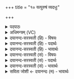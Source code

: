 +++
title = "१० यत्पुरुषं व्यदधुः"

+++
<details><summary>पदपाठः</summary>

यत्। पुरु॑षम्। वि। अद॑धुः। क॒ति॒धा। वि। अ॒क॒ल्प॒य॒न्। मुख॑म्। किम्। अ॒स्य॒। आ॒सी॒त्। किम्। बा॒हूऽइति॑ बा॒हू। किम्। ऊ॒रूऽइत्यू॒रू। पादौ॑। उ॒च्ये॒ते॒ऽइत्यु॑च्येते। १०।
</details>

<details><summary>अधिमन्त्रम् (VC)</summary>

- पुरुषो देवता
- नारायण ऋषिः
- निचृदनुष्टुप्
- गान्धारः
</details>

<details><summary>दयानन्द-सरस्वती (हि) - विषयः</summary>

फिर उसी विषय को अगले मन्त्र में कहा है ॥
</details>

<details><summary>दयानन्द-सरस्वती (हि) - पदार्थः</summary>

पदार्थान्वयभाषाः -  हे विद्वान् लोगो ! आप (यत्) जिस (पुरुषम्) पूर्ण परमेश्वर को (वि, अदधुः) विविध प्रकार से धारण करते हो, उसको (कतिधा) कितने प्रकार से (वि, अकल्पयन्) विशेषकर करते हैं और (अस्य) इस ईश्वर की सृष्टि में (मुखम्) मुख के समान श्रेष्ठ (किम्) कौन (आसीत्) है (बाहू) भुजबल का धारण करनेवाला (किम्) कौन (ऊरू) घोंटू के कार्य्य करने हारे और (पादौ) पाँव के समान नीच (किम्) कौन (उच्येते) कहे जाते हैं ॥१० ॥
</details>

<details><summary>दयानन्द-सरस्वती (हि) - भावार्थः</summary>

भावार्थभाषाः -  हे विद्वानो ! इस संसार में असंख्य सामर्थ्य ईश्वर का है, उस समुदाय में उत्तम अङ्ग मुख और बाहू आदि अङ्ग कौन हैं? यह कहिये ॥१० ॥
</details>

<details><summary>दयानन्द-सरस्वती (सं) - विषयः</summary>

पुनस्तमेव विषयमाह ॥
</details>

<details><summary>दयानन्द-सरस्वती (सं) - पदार्थः</summary>

पदार्थान्वयभाषाः -  हे विद्वांसो ! भवन्तो यद्यं पुरुषं व्यदधुस्तं कतिधा व्यकल्पयन्नस्य सृष्टौ मुखं किमासीद् बाहू किमुच्येते। ऊरू पादौ च किमुच्येते ॥१० ॥
</details>

<details><summary>दयानन्द-सरस्वती (सं) - भावार्थः</summary>

भावार्थभाषाः -  हे विद्वांसोऽत्र संसारेऽसंख्यं सामर्थ्यमीश्वरस्यास्ति तत्र समुदाये मुखमुत्तमाङ्गं बाह्वादीनि चाङ्गानि कानि सन्ति इति ब्रूत ॥१० ॥
</details>

<details><summary>सविता जोशी ← दयानन्दः (म) - भावार्थः</summary>

भावार्थभाषाः -  हे विद्वानांनो ! या जगात ईश्वराचे अनंत सामर्थ्य आहे. या जगात मुख, बाहू इत्यादी श्रेष्ठ अवयवाप्रमाणे कोण आहे? हे सांगा.
</details>